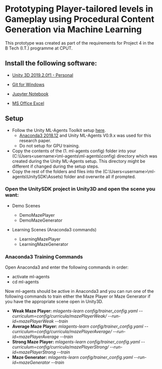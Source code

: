 # Prototyping Player-tailored levels in Gameplay using Procedural Content Generation via Machine Learning
This prototype was created as part of the requirements for Project 4 in the B Tech (I.T.) programme at CPUT.

## Install the following software:
- [Unity 3D 2019.2.0f1 - Personal](https://public-cdn.cloud.unity3d.com/hub/nuo/UnityHubSetup.exe?button=onboarding-download-btn-windows)
- [Git for Windows](https://github.com/git-for-windows/git/releases/download/v2.23.0.windows.1/Git-2.23.0-64-bit.exe)

- [Jupyter Notebook]()
- [MS Office Excel]()

## Setup
- Follow the Unity ML-Agents Toolkit setup [here](https://github.com/Unity-Technologies/ml-agents/blob/master/docs/Installation-Windows.md).
  - [Anaconda3 2018.12](https://repo.continuum.io/archive/Anaconda2-2018.12-Windows-x86_64.exe) and Unity ML-Agents V0.9.x was used for this research paper.
  - Do not setup for GPU training.
- Copy the contents of the (1. ml-agents config) folder into your (C:\Users\<username>\ml-agents\ml-agents\config) directory which was created during the Unity ML-Agents setup. This directory might be different if changed during the setup steps.
- Copy the rest of the folders and files into the (C:\Users\<username>\ml-agents\UnitySDK\Assets) folder and overwrite all if prompted.


### Open the UnitySDK project in Unity3D and open the scene you want:

- Demo Scenes
  - DemoMazePlayer
  - DemoMazeGenerator

- Learning Scenes (Anaconda3 commands)
  - LearningMazePlayer
  - LearningMazeGenerator

### Anaconda3 Training Commands
Open Anaconda3 and enter the following commands in order:
- activate ml-agents
- cd ml-agents

Now ml-agents should be active in Anaconda3 and you can run one of the following commands to train either the Maze Player or Maze Generator if you have the appropriate scene open in Unity3D.
- **Weak Maze Player:** *mlagents-learn config/trainer_config.yaml --curriculum=config/curricula/mazePlayerWeak/ --run-id=mazePlayerWeak --train*
- **Average Maze Player:** *mlagents-learn config/trainer_config.yaml --curriculum=config/curricula/mazePlayerAverage/ --run-id=mazePlayerAverage --train*
- **Strong Maze Player:** *mlagents-learn config/trainer_config.yaml --curriculum=config/curricula/mazePlayerStrong/ --run-id=mazePlayerStrong --train*
- **Maze Generator:** *mlagents-learn config/trainer_config.yaml --run-id=mazeGenerator --train*